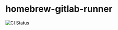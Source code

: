 # homebrew-gitlab-runner

[![CI Status](http://img.shields.io/travis/cybertk/homebrew-gitlab-runner/gI/master.svg?style=flat)](https://travis-ci.org/coverit/homebrew-coverit)
